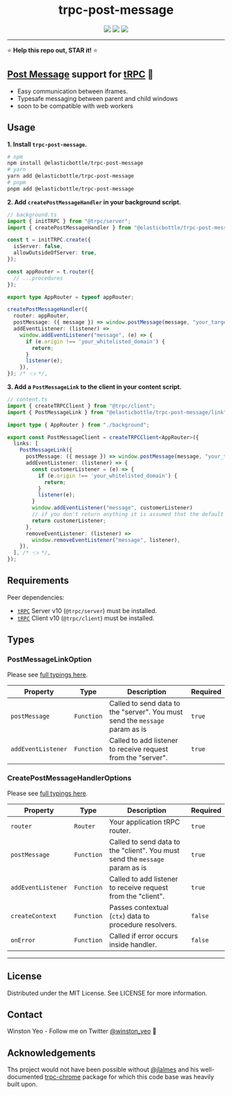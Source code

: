 <div align="center">
  <h1>trpc-post-message</h1>
  <a href="https://www.npmjs.com/package/@elasticbottle/trpc-post-message"><img src="https://img.shields.io/npm/v/@elasticbottle/trpc-post-message.svg?style=flat&color=white" target="_blank" /></a>
  <a href="./LICENSE"><img src="https://img.shields.io/badge/license-MIT-black" /></a>
  <a href="https://trpc.io/discord" target="_blank"><img src="https://img.shields.io/badge/chat-discord-blue.svg" /></a>
  <br />
  <hr />
</div>

⭐ **Help this repo out, STAR it!** ⭐

## **[Post Message](https://developer.mozilla.org/en-US/docs/Web/API/Window/postMessage/) support for [tRPC](https://trpc.io/)** 📨

- Easy communication between iframes.
- Typesafe messaging between parent and child windows
- soon to be compatible with web workers

## Usage

**1. Install `trpc-post-message`.**

```bash
# npm
npm install @elasticbottle/trpc-post-message
# yarn
yarn add @elasticbottle/trpc-post-message
# pnpm
pnpm add @elasticbottle/trpc-post-message
```

**2. Add `createPostMessageHandler` in your background script.**

```typescript
// background.ts
import { initTRPC } from "@trpc/server";
import { createPostMessageHandler } from "@elasticbottle/trpc-post-message/adapter";

const t = initTRPC.create({
  isServer: false,
  allowOutsideOfServer: true,
});

const appRouter = t.router({
  // ...procedures
});

export type AppRouter = typeof appRouter;

createPostMessageHandler({
  router: appRouter,
  postMessage: ({ message }) => window.postMessage(message, "your_targeted_url"),
  addEventListener: (listener) =>
    window.addEventListener("message", (e) => {
      if (e.origin !== 'your_whitelisted_domain') {
        return;
      }
      listener(e);
    }),
}); /* 👈 */,
```

**3. Add a `PostMessageLink` to the client in your content script.**

```typescript
// content.ts
import { createTRPCClient } from "@trpc/client";
import { PostMessageLink } from "@elasticbottle/trpc-post-message/link";

import type { AppRouter } from "./background";

export const PostMessageClient = createTRPCClient<AppRouter>({
  links: [
    PostMessageLink({
      postMessage: ({ message }) => window.postMessage(message, "your_targeted_url"),
      addEventListener: (listener) => {
        const customerListener = (e) => {
          if (e.origin !== 'your_whitelisted_domain') {
            return;
          }
          listener(e);
        }
        window.addEventListener("message", customerListener)
        // if you don't return anything it is assumed that the default listener was used
        return customerListener;
      },
      removeEventListener: (listener) =>
        window.removeEventListener("message", listener),
    }),
  ], /* 👈 */,
});
```

## Requirements

Peer dependencies:

- [`tRPC`](https://github.com/trpc/trpc) Server v10 (`@trpc/server`) must be installed.
- [`tRPC`](https://github.com/trpc/trpc) Client v10 (`@trpc/client`) must be installed.

## Types

### PostMessageLinkOption

Please see [full typings here](src/link/index.ts).

| Property           | Type       | Description                                                                  | Required |
| ------------------ | ---------- | ---------------------------------------------------------------------------- | -------- |
| `postMessage`      | `Function` | Called to send data to the "server". You must send the `message` param as is | `true`   |
| `addEventListener` | `Function` | Called to add listener to receive request from the "server".                 | `true`   |

### CreatePostMessageHandlerOptions

Please see [full typings here](src/adapter/index.ts).

| Property           | Type       | Description                                                                  | Required |
| ------------------ | ---------- | ---------------------------------------------------------------------------- | -------- |
| `router`           | `Router`   | Your application tRPC router.                                                | `true`   |
| `postMessage`      | `Function` | Called to send data to the "client". You must send the `message` param as is | `true`   |
| `addEventListener` | `Function` | Called to add listener to receive request from the "client".                 | `true`   |
| `createContext`    | `Function` | Passes contextual (`ctx`) data to procedure resolvers.                       | `false`  |
| `onError`          | `Function` | Called if error occurs inside handler.                                       | `false`  |

---

## License

Distributed under the MIT License. See LICENSE for more information.

## Contact

Winston Yeo - Follow me on Twitter [@winston_yeo](https://twitter.com/winston_yeo) 💖

## Acknowledgements

Ths project would not have been possible without [@jlalmes](https://twitter.com/jlalmes) and his well-documented [trpc-chrome](https://github.com/jlalmes/trpc-chrome) package for which this code base was heavily built upon.
